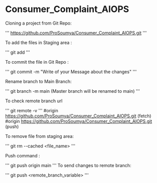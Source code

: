 # Consumer_Complaint_AIOPS


Cloning a project from Git Repo:

'''
 https://github.com/ProSoumya/Consumer_Complaint_AIOPS.git
'''

To add the files in Staging area :

'''
 git add <filename>
'''

To  commit the file in Git Repo :

'''
 git commit -m "Write of your Message about the changes"
'''

Rename branch to Main Branch:

'''
 git branch -m main    (Master branch will  be renamed to main)
'''

To check remote branch url

'''
 git remote -v
'''
 #origin  https://github.com/ProSoumya/Consumer_Complaint_AIOPS.git (fetch)
 #origin  https://github.com/ProSoumya/Consumer_Complaint_AIOPS.git (push)

To remove file from staging area:

'''
 git rm --cached <file_name>
'''


Push command :

'''
 git push origin main
'''
To send changes to  remote branch:

'''
 git push <remote_branch_variable> <branchname>
'''


